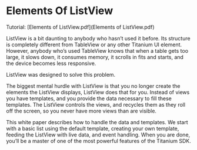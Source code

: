 # Elements Of ListView

Tutorial: [Elements of ListView.pdf](Elements of ListView.pdf)

ListView is a bit daunting to anybody who hasn’t used it before. Its structure is completely different from TableView or any other Titanium UI element. However, anybody who’s used TableView knows that when a table gets too large, it slows down, it consumes memory, it scrolls in fits and starts, and the device becomes less responsive.

ListView was designed to solve this problem.

The biggest mental hurdle with ListView is that you no longer create the elements the ListView displays, ListView does that for you. Instead of views you have templates, and you provide the data necessary to fill these templates. The ListView controls the views, and recycles them as they roll off the screen, so you never have more views than are visible.

This white paper describes how to handle the data and templates. We start with a basic list using the default template, creating your own template, feeding the ListView with live data, and event handling. When you are done, you’ll be a master of one of the most powerful features of the Titanium SDK.



